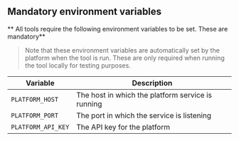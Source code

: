 ## Mandatory environment variables

** All tools require the following environment variables to be set. These are mandatory**

>Note that these environment variables are automatically set by the platform when the tool is run. These are only required when running the tool locally for testing purposes.

| Variable           | Description                                       |
| ------------------ | ------------------------------------------------- |
| `PLATFORM_HOST`    | The host in which the platform service is running |
| `PLATFORM_PORT`    | The port in which the service is listening        |
| `PLATFORM_API_KEY` | The API key for the platform                      |
